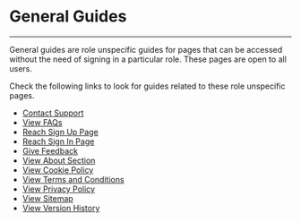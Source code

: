 # General Guides

---

General guides are role unspecific guides for pages that can be accessed without the need of signing in a particular role. These pages are open to all users.

Check the following links to look for guides related to these role unspecific pages.

- [Contact Support](./contact-us.md)
- [View FAQs](./view-faqs.md)
- [Reach Sign Up Page](./reach-sign-up-page.md)
- [Reach Sign In Page](./reach-sign-in-page.md)
- [Give Feedback](./give-feedback.md)
- [View About Section](./view-about-section.md)
- [View Cookie Policy](./view-cookie-policy.md)
- [View Terms and Conditions](./view-terms-and-conditions.md)
- [View Privacy Policy](./view-privacy-policy.md)
- [View Sitemap](./view-sitemap.md)
- [View Version History](./view-version-history.md)

